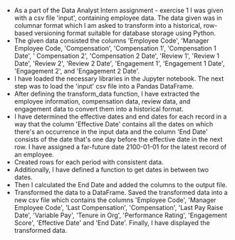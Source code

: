 - As a part of the Data Analyst Intern assignment - exercise 1 I was given with a csv file 'input', containing employee data. The data given was in columnar format which I am asked to transform into a historical, row-based versioning format suitable for database storage using Python.
- The given data consisted the columns 'Employee Code', 'Manager Employee Code, 'Compensation', 'Compensation 1', 'Compensation 1 Date', ' Compensation 2', 'Compensation 2 Date', 'Review 1', 'Review 1 Date', 'Review 2', 'Review 2 Date', 'Engagement 1', 'Engagement 1 Date', 'Engagement 2', and 'Engagement 2 Date'.
- I have loaded the necessary libraries in the Jupyter notebook. 
The next step was to load the 'input' csv file into a Pandas DataFrame. 
- After defining the transform_data function, I have extracted the employee information, compensation data, review data, and engagement data to convert them into a historical format. 
- I have determined the effective dates and end dates for each record in a way that the column 'Effective Date' contains all the dates on which there's an occurrence in the input data and the column 'End Date' consists of the date that's one day before the effective date in the next row. I have assigned a far-future date 2100-01-01 for the latest record of an employee.
- Created rows for each period with consistent data. 
- Additionally, I have defined a function to get dates in between two dates. 
- Then I calculated the End Date and added the columns to the output file. 
- Transformed the data to a DataFrame. 
Saved the transformed data into a new csv file which contains the columns 'Employee Code', 'Manager Employee Code', 'Last Compensation', 'Compensation', 'Last Pay Raise Date', 'Variable Pay', 'Tenure in Org', 'Performance Rating', 'Engagement Score', 'Effective Date' and 'End Date'. 
Finally, I have displayed the transformed data.
